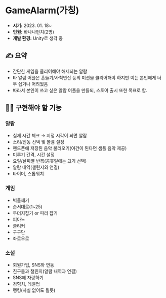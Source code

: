 # GameAlarm(가칭)
- **시기:** 2023. 01. 18~
- **인원:** 바나나펀치(2명)
- **개발 환경:** Unity로 생각 중

## ✍️ 요약
- 간단한 게임을 클리어해야 해제되는 알람
- 타 알람 어플은 흔들기/사칙연산 등의 미션을 클리어해야 하지만 이는 본인에게 너무 쉽거나 어려웠음
- 따라서 본인이 쓰고 싶은 알람 어플을 만들되, 스토어 출시 또한 목표로 함.

## 👩‍💻 구현해야 할 기능
### 알람
- 실제 시간 체크 → 지정 시각이 되면 알람
- 소리/진동 선택 및 볼륨 설정
- 핸드폰에 저장된 음악 불러오기(여건이 된다면 샘플 음악 제공)
- 미루기 간격, 시간 설정
- 요일/날짜별 반복(공휴일에는 끄기 선택)
- 알람 내역(챌린지와 연결)
- 타이머, 스톱워치

### 게임
- 벽돌깨기
- 순서대로(1~25)
- 두더지잡기 or 파리 잡기
- 피아노
- 클리커
- 구구단
- 좌로우로

### 소셜
- 회원가입, SNS와 연동
- 친구들과 챌린지(알람 내역과 연결)
- SNS에 자랑하기
- 경험치, 레벨업
- 랭킹(사실 없어도 될듯)
